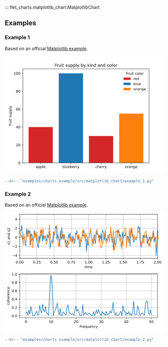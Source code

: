 ::: flet_charts.matplotlib_chart.MatplotlibChart

## Examples

### Example 1

Based on an
official [Matplotlib example](https://matplotlib.org/stable/gallery/lines_bars_and_markers/bar_colors.html#sphx-glr-gallery-lines-bars-and-markers-bar-colors-py).

![MatplotlibChart example 1](assets/matplotlib-chart/example-1.png)

```python
--8<-- "examples/charts_example/src/matplotlib_chart/example_1.py"
```

### Example 2

Based on an
official [Matplotlib example](https://matplotlib.org/stable/gallery/lines_bars_and_markers/cohere.html#sphx-glr-gallery-lines-bars-and-markers-cohere-py).

![MatplotlibChart example 1](assets/matplotlib-chart/example-2.png)

```python
--8<-- "examples/charts_example/src/matplotlib_chart/example_2.py"
```